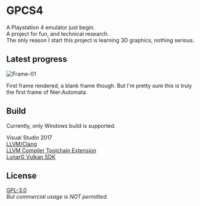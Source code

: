 # GPCS4

A Playstation 4 emulator just begin.  
A project for fun, and technical research.  
The only reason I start this project is learning 3D graphics, nothing serious.

## Latest progress
![Frame-01](https://github.com/Inori/GPCS4/blob/master/Misc/Frame-01.jpg)  

First frame rendered, a blank frame though. But I'm pretty sure this is truly the first frame of Nier:Automata.

## Build
Currently, only Windows build is supported.  

Visual Studio 2017  
[LLVM/Clang](https://llvm.org/)  
[LLVM Compiler Toolchain Extension](https://marketplace.visualstudio.com/items?itemName=LLVMExtensions.llvm-toolchain)  
[LunarG Vulkan SDK](https://www.lunarg.com/vulkan-sdk/)

## License
[GPL-3.0](https://github.com/Inori/GPCS4/blob/master/LICENSE)  
_But commercial usage is NOT permitted._



